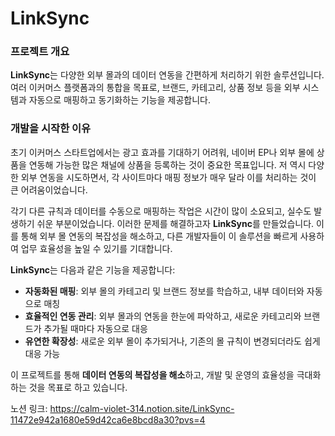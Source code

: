 # LinkSync

### 프로젝트 개요
**LinkSync**는 다양한 외부 몰과의 데이터 연동을 간편하게 처리하기 위한 솔루션입니다. 여러 이커머스 플랫폼과의 통합을 목표로, 브랜드, 카테고리, 상품 정보 등을 외부 시스템과 자동으로 매핑하고 동기화하는 기능을 제공합니다.

### 개발을 시작한 이유
초기 이커머스 스타트업에서는 광고 효과를 기대하기 어려워, 네이버 EP나 외부 몰에 상품을 연동해 가능한 많은 채널에 상품을 등록하는 것이 중요한 목표입니다. 저 역시 다양한 외부 연동을 시도하면서, 각 사이트마다 매핑 정보가 매우 달라 이를 처리하는 것이 큰 어려움이었습니다.

각기 다른 규칙과 데이터를 수동으로 매핑하는 작업은 시간이 많이 소요되고, 실수도 발생하기 쉬운 부분이었습니다. 이러한 문제를 해결하고자 **LinkSync**를 만들었습니다. 이를 통해 외부 몰 연동의 복잡성을 해소하고, 다른 개발자들이 이 솔루션을 빠르게 사용하여 업무 효율성을 높일 수 있기를 기대합니다.

**LinkSync**는 다음과 같은 기능을 제공합니다:
- **자동화된 매핑**: 외부 몰의 카테고리 및 브랜드 정보를 학습하고, 내부 데이터와 자동으로 매칭
- **효율적인 연동 관리**: 외부 몰과의 연동을 한눈에 파악하고, 새로운 카테고리와 브랜드가 추가될 때마다 자동으로 대응
- **유연한 확장성**: 새로운 외부 몰이 추가되거나, 기존의 몰 규칙이 변경되더라도 쉽게 대응 가능

이 프로젝트를 통해 **데이터 연동의 복잡성을 해소**하고, 개발 및 운영의 효율성을 극대화하는 것을 목표로 하고 있습니다.


노션 링크: https://calm-violet-314.notion.site/LinkSync-11472e942a1680e59d42ca6e8bcd8a30?pvs=4
